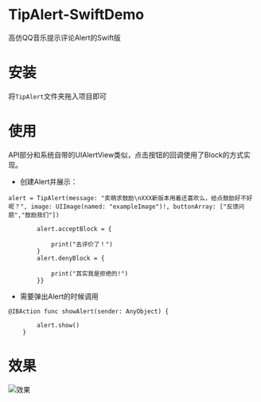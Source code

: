 # TipAlert-SwiftDemo
高仿QQ音乐提示评论Alert的Swift版

# 安装

将`TipAlert`文件夹拖入项目即可

# 使用

API部分和系统自带的UIAlertView类似，点击按钮的回调使用了Block的方式实现。


* 创建Alert并展示：

```
alert = TipAlert(message: "卖萌求鼓励\nXXX新版本用着还喜欢么，给点鼓励好不好呢？", image: UIImage(named: "exampleImage")!, buttonArray: ["反馈问题","鼓励我们"])
        
        alert.acceptBlock = {
            
            print("去评价了！")
        }
        alert.denyBlock = {
            
            print("其实我是拒绝的!")
        }}
```

* 需要弹出Alert的时候调用

```
@IBAction func showAlert(sender: AnyObject) {
        
        alert.show()
    }
```

# 效果
![效果](http://7te7sy.com1.z0.glb.clouddn.com/TipAlert.png)
